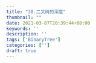 ```yaml
---
title: "38.二叉树的深度"
thumbnail: ""
date: 2021-03-07T20:39:44+08:00
keywords: ''
description: ''
tags: ['BinaryTree']
categories: ['']
draft: true
---
```

